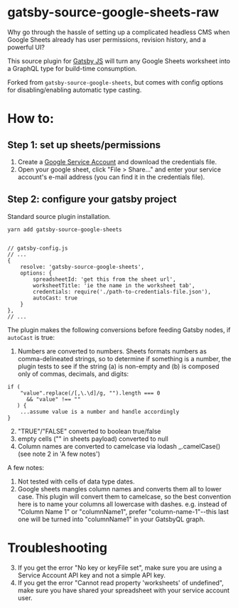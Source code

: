 # gatsby-source-google-sheets-raw

Why go through the hassle of setting up a complicated headless CMS when Google Sheets already has user permissions, revision history, and a powerful UI? 

This source plugin for [Gatsby JS](https://github.com/gatsbyjs/gatsby) will turn any Google Sheets worksheet into a GraphQL type for build-time consumption. 

Forked from `gatsby-source-google-sheets`, but comes with config options for disabling/enabling automatic type casting.

# How to:

## Step 1: set up sheets/permissions

1. Create a [Google Service Account](https://developers.google.com/identity/protocols/OAuth2ServiceAccount#creatinganaccount) and download the credentials file.
1. Open your google sheet, click "File > Share..." and enter your service account's e-mail address (you can find it in the credentials file).


## Step 2: configure your gatsby project

Standard source plugin installation.

```
yarn add gatsby-source-google-sheets


// gatsby-config.js
// ...
{
    resolve: 'gatsby-source-google-sheets',
    options: {
        spreadsheetId: 'get this from the sheet url',
        worksheetTitle: 'ie the name in the worksheet tab',
        credentials: require('./path-to-credentials-file.json'),
        autoCast: true
    }
},
// ...

```

The plugin makes the following conversions before feeding Gatsby nodes, if `autoCast` is true:
1. Numbers are converted to numbers. Sheets formats numbers as comma-delineated strings, so to determine if something is a number, the plugin tests to see if the string (a) is non-empty and (b) is composed only of commas, decimals, and digits:
```
if (
    "value".replace(/[,\.\d]/g, "").length === 0 
      && "value" !== ""
   ) { 
    ...assume value is a number and handle accordingly
}
```
2. "TRUE"/"FALSE" converted to boolean true/false
3. empty cells ("" in sheets payload) converted to null
4. Column names are converted to camelcase via lodash _.camelCase() (see note 2 in 'A few notes')


A few notes:

1. Not tested with cells of data type dates.
2. Google sheets mangles column names and converts them all to lower case. This plugin will convert them to camelcase, so the best convention here is to name your columns all lowercase with dashes. e.g. instead of "Column Name 1" or "columnName1", prefer "column-name-1"--this last one will be turned into "columnName1" in your GatsbyQL graph. 

# Troubleshooting
3. If you get the error "No key or keyFile set", make sure you are using a Service Account API key and not a simple API key.
4. If you get the error "Cannot read property 'worksheets' of undefined", make sure you have shared your spreadsheet with your service account user.